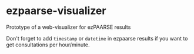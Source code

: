 ezpaarse-visualizer
===================

Prototype of a web-visualizer for ezPAARSE results

Don't forget to add `timestamp` or `datetime` in ezpaarse results if you want to get consultations per hour/minute.
